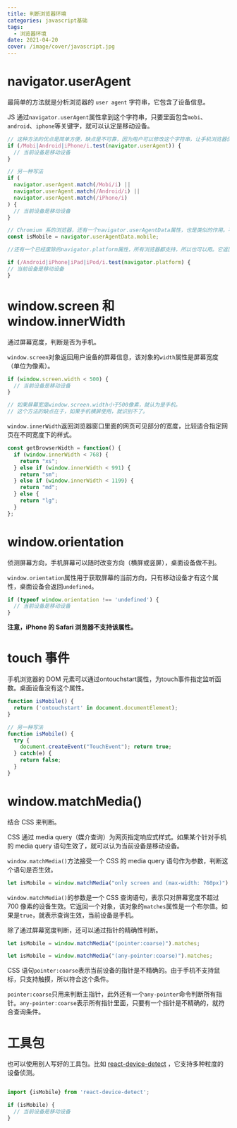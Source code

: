 ```yaml
---
title: 判断浏览器环境
categories: javascript基础
tags:
  - 浏览器环境
date: 2021-04-20 
cover: /image/cover/javascript.jpg
---
```


# navigator.userAgent

最简单的方法就是分析浏览器的 `user agent` 字符串，它包含了设备信息。

JS 通过`navigator.userAgent`属性拿到这个字符串，只要里面包含`mobi`、`android`、`iphone`等关键字，就可以认定是移动设备。

```javascript
// 这种方法的优点是简单方便，缺点是不可靠，因为用户可以修改这个字符串，让手机浏览器伪装成桌面浏览器。
if (/Mobi|Android|iPhone/i.test(navigator.userAgent)) {
  // 当前设备是移动设备
}

// 另一种写法
if (
  navigator.userAgent.match(/Mobi/i) ||
  navigator.userAgent.match(/Android/i) ||
  navigator.userAgent.match(/iPhone/i)
) {
  // 当前设备是移动设备
}

// Chromium 系的浏览器，还有一个navigator.userAgentData属性，也是类似的作用。不同之处是它将 user agent 字符串解析为一个对象，该对象的mobile属性，返回一个布尔值，表示用户是否使用移动设备。
const isMobile = navigator.userAgentData.mobile; 

//还有一个已经废除的navigator.platform属性，所有浏览器都支持，所以也可以用。它返回一个字符串，表示用户的操作系统。

if (/Android|iPhone|iPad|iPod/i.test(navigator.platform) {
// 当前设备是移动设备
}
```

# window.screen 和 window.innerWidth

通过屏幕宽度，判断是否为手机。

`window.screen`对象返回用户设备的屏幕信息，该对象的`width`属性是屏幕宽度（单位为像素）。

```javascript
if (window.screen.width < 500) {
  // 当前设备是移动设备 
}

// 如果屏幕宽度window.screen.width小于500像素，就认为是手机。
// 这个方法的缺点在于，如果手机横屏使用，就识别不了。

```

`window.innerWidth`返回浏览器窗口里面的网页可见部分的宽度，比较适合指定网页在不同宽度下的样式。

```javascript
const getBrowserWidth = function() {
  if (window.innerWidth < 768) {
    return "xs";
  } else if (window.innerWidth < 991) {
    return "sm";
  } else if (window.innerWidth < 1199) {
    return "md";
  } else {
    return "lg";
  }
};
```

# window.orientation

侦测屏幕方向，手机屏幕可以随时改变方向（横屏或竖屏），桌面设备做不到。

`window.orientation`属性用于获取屏幕的当前方向，只有移动设备才有这个属性，桌面设备会返回`undefined`。

```javascript
if (typeof window.orientation !== 'undefined') {
  // 当前设备是移动设备 
}
```
**注意，iPhone 的 Safari 浏览器不支持该属性。**

# touch 事件

手机浏览器的 DOM 元素可以通过ontouchstart属性，为touch事件指定监听函数。桌面设备没有这个属性。

```javascript
function isMobile() { 
  return ('ontouchstart' in document.documentElement); 
}

// 另一种写法
function isMobile() {
  try {
    document.createEvent("TouchEvent"); return true;
  } catch(e) {
    return false; 
  }
}
```

# window.matchMedia()

结合 CSS 来判断。

CSS 通过 media query（媒介查询）为网页指定响应式样式。如果某个针对手机的 media query 语句生效了，就可以认为当前设备是移动设备。

`window.matchMedia()`方法接受一个 CSS 的 media query 语句作为参数，判断这个语句是否生效。

```javascript
let isMobile = window.matchMedia("only screen and (max-width: 760px)").matches;
```

`window.matchMedia()`的参数是一个 CSS 查询语句，表示只对屏幕宽度不超过 700 像素的设备生效。它返回一个对象，该对象的`matches`属性是一个布尔值。如果是`true`，就表示查询生效，当前设备是手机。

除了通过屏幕宽度判断，还可以通过指针的精确性判断。

```javascript
let isMobile = window.matchMedia("(pointer:coarse)").matches;

let isMobile = window.matchMedia("(any-pointer:coarse)").matches;
```

CSS 语句`pointer:coarse`表示当前设备的指针是不精确的。由于手机不支持鼠标，只支持触摸，所以符合这个条件。

`pointer:coarse`只用来判断主指针，此外还有一个`any-pointer`命令判断所有指针。`any-pointer:coarse`表示所有指针里面，只要有一个指针是不精确的，就符合查询条件。

# 工具包

也可以使用别人写好的工具包。比如 [react-device-detect](https://www.npmjs.com/package/react-device-detect "react-device-detect")
，它支持多种粒度的设备侦测。

```javascript

import {isMobile} from 'react-device-detect';

if (isMobile) {
  // 当前设备是移动设备
}
```